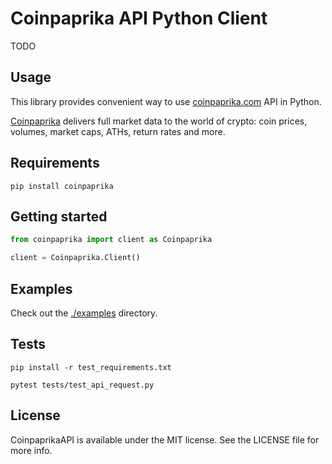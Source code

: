 # Coinpaprika API Python Client

TODO

## Usage

This library provides convenient way to use [coinpaprika.com](https://api.coinpaprika.com/) API in Python.

[Coinpaprika](https://coinpaprika.com/) delivers full market data to the world of crypto: coin prices, volumes, market caps, ATHs, return rates and more.

## Requirements

```text
pip install coinpaprika
```

## Getting started

```python
from coinpaprika import client as Coinpaprika

client = Coinpaprika.Client()
```

## Examples
Check out the [./examples](./examples) directory.

## Tests

```test
pip install -r test_requirements.txt

pytest tests/test_api_request.py
```

## License
CoinpaprikaAPI is available under the MIT license. See the LICENSE file for more info.
